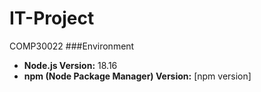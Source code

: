 # IT-Project
COMP30022
###Environment
- **Node.js Version:** 18.16
- **npm (Node Package Manager) Version:** [npm version]
